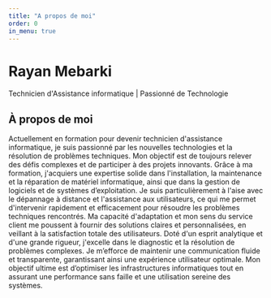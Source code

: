 ```yaml
---
title: "A propos de moi"
order: 0
in_menu: true
---
```

<h1> Rayan Mebarki </h1>
        <p>Technicien d'Assistance informatique | Passionné de Technologie</p>

<section class="about">
    <div class="container">
        <h2>À propos de moi</h2>
        <p>Actuellement en formation pour devenir technicien d'assistance informatique, je suis passionné par les nouvelles technologies et la résolution de problèmes techniques. Mon objectif est de toujours relever des défis complexes et de participer à des projets innovants. Grâce à ma formation, j'acquiers une expertise solide dans l'installation, la maintenance et la réparation de matériel informatique, ainsi que dans la gestion de logiciels et de systèmes d’exploitation. Je suis particulièrement à l'aise avec le dépannage à distance et l'assistance aux utilisateurs, ce qui me permet d'intervenir rapidement et efficacement pour résoudre les problèmes techniques rencontrés. Ma capacité d'adaptation et mon sens du service client me poussent à fournir des solutions claires et personnalisées, en veillant à la satisfaction totale des utilisateurs. Doté d'un esprit analytique et d'une grande rigueur, j'excelle dans le diagnostic et la résolution de problèmes complexes. Je m’efforce de maintenir une communication fluide et transparente, garantissant ainsi une expérience utilisateur optimale. Mon objectif ultime est d’optimiser les infrastructures informatiques tout en assurant une performance sans faille et une utilisation sereine des systèmes.</p> 